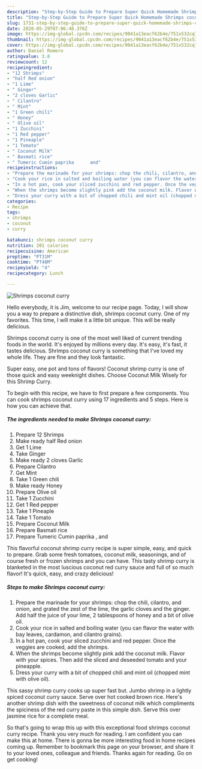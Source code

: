 ```yaml
---
description: "Step-by-Step Guide to Prepare Super Quick Homemade Shrimps coconut curry"
title: "Step-by-Step Guide to Prepare Super Quick Homemade Shrimps coconut curry"
slug: 1731-step-by-step-guide-to-prepare-super-quick-homemade-shrimps-coconut-curry
date: 2020-05-29T07:06:48.376Z
image: https://img-global.cpcdn.com/recipes/9041a13eacf62b4e/751x532cq70/shrimps-coconut-curry-recipe-main-photo.jpg
thumbnail: https://img-global.cpcdn.com/recipes/9041a13eacf62b4e/751x532cq70/shrimps-coconut-curry-recipe-main-photo.jpg
cover: https://img-global.cpcdn.com/recipes/9041a13eacf62b4e/751x532cq70/shrimps-coconut-curry-recipe-main-photo.jpg
author: Daniel Romero
ratingvalue: 3.8
reviewcount: 12
recipeingredient:
- "12 Shrimps"
- "half Red onion"
- "1 Lime"
- " Ginger"
- "2 cloves Garlic"
- " Cilantro"
- " Mint"
- "1 Green chili"
- " Honey"
- " Olive oil"
- "1 Zucchini"
- "1 Red pepper"
- "1 Pineaple"
- "1 Tomato"
- " Coconut Milk"
- " Basmati rice"
- " Tumeric Cumin paprika      and"
recipeinstructions:
- "Prepare the marinade for your shrimps: chop the chili, cilantro, and onion, and grated the zest of the lime, the garlic cloves and the ginger. Add half the juice of your lime, 2 tablespoons of honey and a bit of olive oil."
- "Cook your rice in salted and boiling water (you can flavor the water with bay leaves, cardamon, and cilantro grains)."
- "In a hot pan, cook your sliced zucchini and red pepper. Once the veggies are cooked, add the shrimps."
- "When the shrimps become slightly pink add the coconut milk. Flavor with your spices. Then add the sliced and deseeded tomato and your pineapple."
- "Dress your curry with a bit of chopped chili and mint oil (chopped mint with olive oil)."
categories:
- Recipe
tags:
- shrimps
- coconut
- curry

katakunci: shrimps coconut curry 
nutrition: 201 calories
recipecuisine: American
preptime: "PT31M"
cooktime: "PT48M"
recipeyield: "4"
recipecategory: Lunch

---
```



![Shrimps coconut curry](https://img-global.cpcdn.com/recipes/9041a13eacf62b4e/751x532cq70/shrimps-coconut-curry-recipe-main-photo.jpg)

Hello everybody, it is Jim, welcome to our recipe page. Today, I will show you a way to prepare a distinctive dish, shrimps coconut curry. One of my favorites. This time, I will make it a little bit unique. This will be really delicious.

Shrimps coconut curry is one of the most well liked of current trending foods in the world. It's enjoyed by millions every day. It's easy, it's fast, it tastes delicious. Shrimps coconut curry is something that I've loved my whole life. They are fine and they look fantastic.

Super easy, one pot and tons of flavors! Coconut shrimp curry is one of those quick and easy weeknight dishes. Choose Coconut Milk Wisely for this Shrimp Curry.


To begin with this recipe, we have to first prepare a few components. You can cook shrimps coconut curry using 17 ingredients and 5 steps. Here is how you can achieve that.

<!--inarticleads1-->

##### The ingredients needed to make Shrimps coconut curry:

1. Prepare 12 Shrimps
1. Make ready half Red onion
1. Get 1 Lime
1. Take  Ginger
1. Make ready 2 cloves Garlic
1. Prepare  Cilantro
1. Get  Mint
1. Take 1 Green chili
1. Make ready  Honey
1. Prepare  Olive oil
1. Take 1 Zucchini
1. Get 1 Red pepper
1. Take 1 Pineaple
1. Take 1 Tomato
1. Prepare  Coconut Milk
1. Prepare  Basmati rice
1. Prepare  Tumeric Cumin paprika ,     and


This flavorful coconut shrimp curry recipe is super simple, easy, and quick to prepare. Grab some fresh tomatoes, coconut milk, seasonings, and of course fresh or frozen shrimps and you can have. This tasty shrimp curry is blanketed in the most luscious coconut red curry sauce and full of so much flavor! It&#39;s quick, easy, and crazy delicious! 

<!--inarticleads2-->

##### Steps to make Shrimps coconut curry:

1. Prepare the marinade for your shrimps: chop the chili, cilantro, and onion, and grated the zest of the lime, the garlic cloves and the ginger. Add half the juice of your lime, 2 tablespoons of honey and a bit of olive oil.
1. Cook your rice in salted and boiling water (you can flavor the water with bay leaves, cardamon, and cilantro grains).
1. In a hot pan, cook your sliced zucchini and red pepper. Once the veggies are cooked, add the shrimps.
1. When the shrimps become slightly pink add the coconut milk. Flavor with your spices. Then add the sliced and deseeded tomato and your pineapple.
1. Dress your curry with a bit of chopped chili and mint oil (chopped mint with olive oil).


This sassy shrimp curry cooks up super fast but. Jumbo shrimp in a lightly spiced coconut curry sauce. Serve over hot cooked brown rice. Here&#39;s another shrimp dish with the sweetness of coconut milk which compliments the spiciness of the red curry paste in this simple dish. Serve this over jasmine rice for a complete meal. 

So that's going to wrap this up with this exceptional food shrimps coconut curry recipe. Thank you very much for reading. I am confident you can make this at home. There is gonna be more interesting food in home recipes coming up. Remember to bookmark this page on your browser, and share it to your loved ones, colleague and friends. Thanks again for reading. Go on get cooking!

